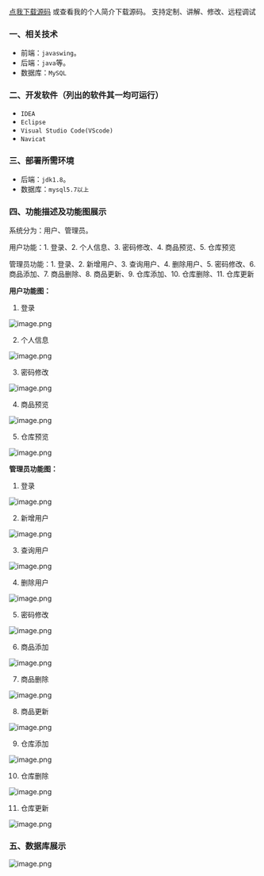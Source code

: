 [点我下载源码](https://www.oneprosol.com/detail/7cd54e28d2f54560a8bd4f86c577fc0a)
或查看我的个人简介下载源码。
支持定制、讲解、修改、远程调试
### 一、相关技术
- 前端：`javaswing`。
- 后端：`java`等。
- 数据库：`MySQL`

### 二、开发软件（列出的软件其一均可运行）
- `IDEA`
- `Eclipse`
- `Visual Studio Code(VScode)`
- `Navicat`
### 三、部署所需环境

- 后端：`jdk1.8`。
- 数据库：`mysql5.7以上`

### 四、功能描述及功能图展示
系统分为：用户、管理员。

用户功能：1. 登录、2. 个人信息、3. 密码修改、4. 商品预览、5. 仓库预览

管理员功能：1. 登录、2. 新增用户、3. 查询用户、4. 删除用户、5. 密码修改、6. 商品添加、7. 商品删除、8. 商品更新、9. 仓库添加、10. 仓库删除、11. 仓库更新

**用户功能图：**

1. 登录

![image.png](https://pic.picprosol.com/user_upload/47a0c8c315464e69858d8da56b2d15ba/2025-01-03%2014:10:48_image.png)

2. 个人信息

![image.png](https://pic.picprosol.com/user_upload/47a0c8c315464e69858d8da56b2d15ba/2025-01-03%2014:12:57_image.png)

3. 密码修改

![image.png](https://pic.picprosol.com/user_upload/47a0c8c315464e69858d8da56b2d15ba/2025-01-03%2014:13:02_image.png)

4. 商品预览

![image.png](https://pic.picprosol.com/user_upload/47a0c8c315464e69858d8da56b2d15ba/2025-01-03%2014:13:07_image.png)

5. 仓库预览

![image.png](https://pic.picprosol.com/user_upload/47a0c8c315464e69858d8da56b2d15ba/2025-01-03%2014:13:13_image.png)

**管理员功能图：**

1. 登录

![image.png](https://pic.picprosol.com/user_upload/47a0c8c315464e69858d8da56b2d15ba/2025-01-03%2014:10:48_image.png)

2. 新增用户

![image.png](https://pic.picprosol.com/user_upload/47a0c8c315464e69858d8da56b2d15ba/2025-01-03%2014:11:35_image.png)

3. 查询用户

![image.png](https://pic.picprosol.com/user_upload/47a0c8c315464e69858d8da56b2d15ba/2025-01-03%2014:11:48_image.png)

4. 删除用户

![image.png](https://pic.picprosol.com/user_upload/47a0c8c315464e69858d8da56b2d15ba/2025-01-03%2014:11:54_image.png)

5. 密码修改

![image.png](https://pic.picprosol.com/user_upload/47a0c8c315464e69858d8da56b2d15ba/2025-01-03%2014:11:59_image.png)

6. 商品添加

![image.png](https://pic.picprosol.com/user_upload/47a0c8c315464e69858d8da56b2d15ba/2025-01-03%2014:12:04_image.png)

7. 商品删除

![image.png](https://pic.picprosol.com/user_upload/47a0c8c315464e69858d8da56b2d15ba/2025-01-03%2014:12:11_image.png)

8. 商品更新

![image.png](https://pic.picprosol.com/user_upload/47a0c8c315464e69858d8da56b2d15ba/2025-01-03%2014:12:17_image.png)

9. 仓库添加

![image.png](https://pic.picprosol.com/user_upload/47a0c8c315464e69858d8da56b2d15ba/2025-01-03%2014:12:22_image.png)

10. 仓库删除

![image.png](https://pic.picprosol.com/user_upload/47a0c8c315464e69858d8da56b2d15ba/2025-01-03%2014:12:26_image.png)

11. 仓库更新

![image.png](https://pic.picprosol.com/user_upload/47a0c8c315464e69858d8da56b2d15ba/2025-01-03%2014:12:31_image.png)

### 五、数据库展示
![image.png](https://pic.picprosol.com/user_upload/47a0c8c315464e69858d8da56b2d15ba/2025-01-03%2014:14:18_image.png)

